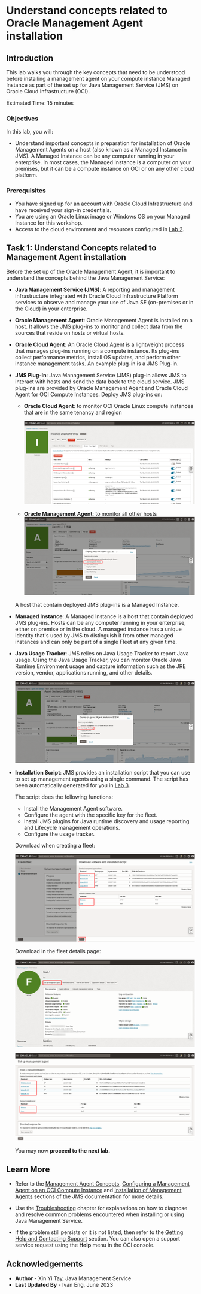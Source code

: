 # Understand concepts related to Oracle Management Agent installation

## Introduction

This lab walks you through the key concepts that need to be understood before installing a management agent on your compute instance Managed Instance as part of the set up for Java Management Service (JMS) on Oracle Cloud Infrastructure (OCI).

Estimated Time: 15 minutes

### Objectives

In this lab, you will:

- Understand important concepts in preparation for installation of Oracle Management Agents on a host (also known as a Managed Instance in JMS). A Managed Instance can be any computer running in your enterprise. In most cases, the Managed Instance is a computer on your premises, but it can be a compute instance on OCI or on any other cloud platform.

### Prerequisites
- You have signed up for an account with Oracle Cloud Infrastructure and have received your sign-in credentials.
- You are using an Oracle Linux image or Windows OS on your Managed Instance for this workshop.
- Access to the cloud environment and resources configured in [Lab 2](?lab=set-up-oci-for-jms).

## Task 1: Understand Concepts related to Management Agent installation

Before the set up of the Oracle Management Agent, it is important to understand the concepts behind the Java Management Service:

- **Java Management Service (JMS)**: A reporting and management infrastructure integrated with Oracle Cloud Infrastructure Platform services to observe and manage your use of Java SE (on-premises or in the Cloud) in your enterprise.

- **Oracle Management Agent**: Oracle Management Agent is installed on a host. It allows the JMS plug-ins to monitor and collect data from the sources that reside on hosts or virtual hosts.

- **Oracle Cloud Agent**: An Oracle Cloud Agent is a lightweight process that manages plug-ins running on a compute instance. Its plug-ins collect performance metrics, install OS updates, and perform other instance management tasks. An example plug-in is a JMS Plug-in.

- **JMS Plug-In**: Java Management Service (JMS) plug-in allows JMS to interact with hosts and send the data back to the cloud service. JMS plug-ins are provided by Oracle Management Agent and Oracle Cloud Agent for OCI Compute Instances.
Deploy JMS plug-ins on:

    * **Oracle Cloud Agent**: to monitor OCI Oracle Linux compute instances that are in the same tenancy and region

      ![image of JMS plugin on OCI Managed Instances](images/jms-plugin-oci.png)

    * **Oracle Management Agent**: to monitor all other hosts
      ![image of JMS plugin on non-OCI Managed Instances](images/jms-plugin-non-oci.png)

  A host that contain deployed JMS plug-ins is a Managed Instance.

- **Managed Instance**: A Managed Instance is a host that contain deployed JMS plug-ins. Hosts can be any computer running in your enterprise, either on premise or in the cloud. A managed instance has a unique identity that's used by JMS to distinguish it from other managed instances and can only be part of a single Fleet at any given time.


- **Java Usage Tracker**: JMS relies on Java Usage Tracker to report Java usage. Using the Java Usage Tracker, you can monitor Oracle Java Runtime Environment usage and capture information such as the JRE version, vendor, applications running, and other details.

  ![image of java usage tracking service plugin](images/java-usage-tracking-service-plugin.png)

- **Installation Script**: JMS provides an installation script that you can use to set up management agents using a single command. The script has been automatically generated for you in [Lab 3](?lab=setup-a-fleet).

  The script does the following functions:
    - Install the Management Agent software.
    - Configure the agent with the specific key for the fleet.
    - Install JMS plugins for Java runtime discovery and usage reporting and Lifecycle management operations.
    - Configure the usage tracker.

  Download when creating a fleet:

  ![image of Installation script](images/download-installation-script-os.png)

  Download in the fleet details page:

  ![image of download installation script](images/fleet-details-download-script.png)

  ![image of download installation script detail](images/fleet-details-download-script-detail.png)

  You may now **proceed to the next lab.**

## Learn More

* Refer to the [Management Agent Concepts](https://docs.oracle.com/en-us/iaas/management-agents/doc/you-begin.html),
  [Configuring a Management Agent on an OCI Compute Instance](https://docs.oracle.com/en-us/iaas/jms/doc/management-agent.html#AJSUG-GUID-7BC69124-4807-4D79-B89B-2605D7EE9E71) and [Installation of Management Agents](https://docs.oracle.com/en-us/iaas/management-agents/doc/install-management-agent-chapter.html) sections of the JMS documentation for more details.

* Use the [Troubleshooting](https://docs.oracle.com/en-us/iaas/jms/doc/troubleshooting.html#GUID-2D613C72-10F3-4905-A306-4F2673FB1CD3) chapter for explanations on how to diagnose and resolve common problems encountered when installing or using Java Management Service.

* If the problem still persists or it is not listed, then refer to the [Getting Help and Contacting Support](https://docs.oracle.com/en-us/iaas/Content/GSG/Tasks/contactingsupport.htm) section. You can also open a support service request using the **Help** menu in the OCI console.


## Acknowledgements

- **Author** - Xin Yi Tay, Java Management Service
- **Last Updated By** - Ivan Eng, June 2023
